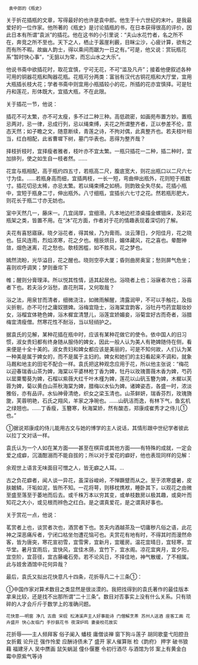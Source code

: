      袁中郎的《瓶史》 

   关于折花插瓶的文章，写得最好的也许是袁中郎。他生于十六世纪的末叶。是我最爱好的一位作家。他所著的《瓶史》是讨论插瓶的书，在日本获得很高的评价，因此日本有所谓“袁派”的插花。他在这书的小引里说：“夫山水花竹者，名之所不在，奔竞之所不至也。天下之人，栖止于嚣崖利薮，目眯尘沙，心疲计算，欲有之而有所不暇。故幽人韵士，得以乘间而踞为一日之有。”可是，他又说：赏玩瓶花系“暂时快心事”，“无狙以为常，而忘山水之大乐”。 

   他说书斋中欲插花时，取花宜慎，宁可无花，不可“滥及凡卉”；接着他便叙述各种可用的铜器花瓶和陶器花瓶。花瓶可分两类：富翁有汉代古铜花瓶和大厅堂，宜用大瓶插长枝大花；学者书斋中则宜用小瓶插较小的花，所插的花亦宜慎择。可是牡丹和莲花，形体既大，宜插大瓶，不在此限。 

   关于插花一节，他说： 

   插花不可太繁，亦不可太瘦，多不过二种三种。高低疏密，如画苑布置方妙。置瓶忌两对，忌一律，忌成行列，忌以绳束缚，夫花之所谓整齐者，正以参差不伦，意态天然；如子瞻之文，随意断续，青莲之诗，不拘对偶，此真整齐也。若夫枝叶相当，红白相配，此省曹墀下树，墓门华表也。恶得为整齐哉？ 

   择枝折枝时，宜择瘦者雅者，枝叶亦不宜太繁。一瓶只插花一二种，插二种时，宜加排列，使之如生自一枝者然。…… 

   花宜与瓶相配，高于瓶约四五寸，若瓶高二尺，腹底宽大，则花出瓶口以二尺六七寸为佳。……若瓶身高而细，宜插两枝，一长一短，弯曲伸出瓶外，花则短于瓶数寸。插花切忌太稀，亦忌太繁。若以绳束缚之如柄，则韵致全失尽矣。花插小瓶中，宜短于瓶身二寸，伸出瓶外。八寸细瓶，宜插长六七寸之花。然若瓶形肥大，则花长于瓶二寸亦无妨也。 

   室中天然几一，藤床一。几宜阔厚，宜细滑。凡本地边栏漆桌描金螺钿床，及彩花瓶架之类，皆置不用。在“沐”花方面，作者对于花的情趣表现着深切的了解。 

   夫花有喜怒寤寐。晓夕浴花者，得其候，乃为膏雨。淡云薄日，夕阳佳月，花之晓也。狂风连雨，烈焰浓寒，花之夕也。檀辰烘目，媚体藏风，花之喜也。晕酣神敛，烟色迷离，花之愁也。欹枝困槛，如不胜风，花之梦也。 

   嫣然流盼，光华溢目，花之醒也。晓则空亭大厦；昏则曲房奥室；愁则屏气危坐；喜则欢呼调笑；梦则垂帘下 

   帷；醒则分膏理泽。所以悦其性情，适其起居也。浴晓者上也；浴寐者次也；浴喜者下也。若夫浴夕浴愁，直花刑耳，又何取哉？ 

   浴之法，用泉甘而清者，细微浇注，如微雨解醒，清露润甲，不可以手触花，及指尖折剔，亦不可付之庸奴猥婢。浴梅宜隐士，浴海棠宜韵客，浴牡丹芍药宜靓妆妙女，浴榴宜体艳色婢，浴木樨宜清慧儿，浴莲宜娇媚妾，浴菊宜好古而奇者，浴腊梅宜清瘦僧。然寒花性不耐浴，当以轻绡护之。 

   据袁氏的见解，某种花插在瓶中时，应该有某种花做它的使令。依中国人的旧习惯，淑女贵妇都有终身随从服侍的婢女，因此一般人认为美人有艳婢随侍在侧，看来便是十全十美的。淑女贵妇和婢女都应该是美丽的，可是不知何故，人们认为某一种美是属于婢女的，而不是属于主妇的。婢女和她们的主妇看起来不调和，就象马厩和地主的田宅不配合一样。袁氏把这种观念应用于花，所以他主张说：“梅花以迎春瑞香山茶为婢，海棠以平婆林枪丁香为婢，牡丹以玫瑰蔷薇木香为婢，芍药以罂粟蜀葵为婢，石榴以紫薇大红千叶木槿为婢，莲花以山矾玉簪为婢，木樨以芙蓉为婢，菊以黄白山茶秋海棠为婢，腊梅以水仙为婢。诸婢姿态，各盛一时，浓淡雅俗，亦有品评。水仙神骨清绝，织女之梁玉清也。山茶鲜妍，瑞香芬烈，玫瑰旖旎，芙蓉明艳，石氏之翔风，羊家之净琬也。……山矾洁而逸，有林下气，鱼玄机之绿翘也。……丁香瘦，玉簪寒，秋海棠娇，然有酸态，郑康成崔秀才之侍儿①也。” 

   ①据说郑康成的侍儿能用古文与她的博学的主人说话，其情形跟中世纪学者彼此以拉丁文对话一样。 

   袁氏认为一个人如在某方面——甚至在棋弈或其他方面——有特殊的成就，一定会爱之成癖，沉湎酣溺而不能自拔的；所以对于爱花的癖好，他也表现同样的见解： 

   余观世上语言无味面目可憎之人，皆无癖之人耳。… 

   古之负花癖者，闻人谈一异花，虽深谷峻岭，不惮蹶躄而从之。至于浓寒盛暑，皮肤皴鳞，汗垢如泥，皆所不知。一花将萼，则移枕携袱，睡卧其下，以观花之由微至盛至落至于萎地而后去。或千株万本以穷其变，或单枝数房以极其趣，或臭叶而知花之大小，或见根而辨色之红白。是之谓真爱花，是之谓真好事也。 

   关于赏花一点，他说： 

   茗赏者上也，谈赏者次也，酒赏者下也。苦夫内酒越茶及一切庸秽凡俗之语，此花神之深恶痛斥者，宁闭口枯坐勿遭花恼可也。夫赏花有地有时，不得其时而漫然命客，皆为唐突，寒花宣初雪，宜雪霁，宜新月，宜暖房。温花宜晴日，宜轻寒，宜华堂。暑月宜雨后，宜快风，宜佳木荫，宜竹下，宜水阁。凉花宜爽月，宜夕阳，宜空阶，宜苔径，宜古藤巉石旁。若不论风日，不择佳地，神气散缓，了不相属。此与妓舍酒馆中花何异哉？ 

   最后，袁氏又拟出花快意凡十四条，花折辱凡二十三条①： 

   ①中国作家对算术数目之类显然是很淡漠的。我把找得到的袁氏著作的最佳版本拿来比较，还是找不出那所谓“二十三条”。数目对否事实上没有什么关系。只有琐碎的人才会斤斤于数学上的准确问题。 

    花快意——明窗 净几 古鼎 宋砚 松涛溪声主人好事能诗 门僧解烹茶 苏州人送酒 座客工画 花卉盛开 快心友临门 手抄蓺花书 夜深炉鸣 妻妾校花故实 

   花折辱——主人频拜客 俗子阑入 蟠枝 庸僧谈禅 窗下狗斗莲子 胡同歌童弋阳腔丑女折戴 论升迁 强作怜爱 应酬诗债未了 盛开 家人催算账 检《韵府》 押字 破书狼藉 福建牙人 吴中赝画 鼠矢蜗涎 僮仆偃蹇 令初行酒尽 与酒馆为邻 案上有黄金白 霉中原紫气等诗 

